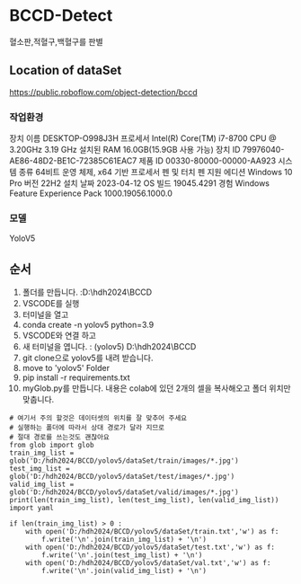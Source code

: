 # BCCD-Detect
혈소판,적혈구,백혈구를 판별
## Location of dataSet 
https://public.roboflow.com/object-detection/bccd
### 작업환경 
장치 이름	DESKTOP-O998J3H
프로세서	Intel(R) Core(TM) i7-8700 CPU @ 3.20GHz   3.19 GHz
설치된 RAM	16.0GB(15.9GB 사용 가능)
장치 ID	79976040-AE86-48D2-BE1C-72385C61EAC7
제품 ID	00330-80000-00000-AA923
시스템 종류	64비트 운영 체제, x64 기반 프로세서
펜 및 터치	펜 지원
에디션	Windows 10 Pro
버전	22H2
설치 날짜	‎2023-‎04-‎12
OS 빌드	19045.4291
경험	Windows Feature Experience Pack 1000.19056.1000.0
### 모델
YoloV5

## 순서
  1. 폴더를 만듭니다. :D:\hdh2024\BCCD
  2. VSCODE를 실행
  3. 터미널을 열고
  4. conda create -n yolov5 python=3.9
  5. VSCODE와 연결 하고
  6. 새 터미널을 엽니다. : (yolov5) D:\hdh2024\BCCD
  7. git clone으로 yolov5를 내려 받습니다.
  8. move to 'yolov5' Folder
  9. pip install -r requirements.txt
  10. myGlob.py를 만듭니다. 내용은 colab에 있던 2개의 셀을 복사해오고 폴더 위치만 맞춥니다. 
```
# 여기서 주의 할것은 데이터셋의 위치를 잘 맞추어 주세요 
# 실행하는 폴더에 따라서 상대 경로가 달라 지므로 
# 절대 경로를 쓰는것도 괜찮아요 
from glob import glob
train_img_list = glob('D:/hdh2024/BCCD/yolov5/dataSet/train/images/*.jpg')
test_img_list = glob('D:/hdh2024/BCCD/yolov5/dataSet/test/images/*.jpg')
valid_img_list = glob('D:/hdh2024/BCCD/yolov5/dataSet/valid/images/*.jpg')
print(len(train_img_list), len(test_img_list), len(valid_img_list))
import yaml

if len(train_img_list) > 0 :    
    with open('D:/hdh2024/BCCD/yolov5/dataSet/train.txt','w') as f:
        f.write('\n'.join(train_img_list) + '\n')
    with open('D:/hdh2024/BCCD/yolov5/dataSet/test.txt','w') as f:
        f.write('\n'.join(test_img_list) + '\n')
    with open('D:/hdh2024/BCCD/yolov5/dataSet/val.txt','w') as f:
        f.write('\n'.join(valid_img_list) + '\n')
```

